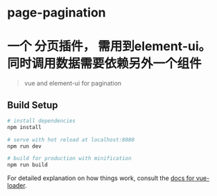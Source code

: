 # page-pagination
# 一个 分页插件， 需用到element-ui。 同时调用数据需要依赖另外一个组件
> vue and element-ui for pagination

## Build Setup

``` bash
# install dependencies
npm install

# serve with hot reload at localhost:8080
npm run dev

# build for production with minification
npm run build
```

For detailed explanation on how things work, consult the [docs for vue-loader](http://vuejs.github.io/vue-loader).
